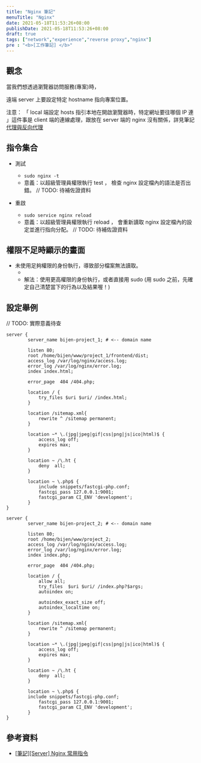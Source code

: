 ```yaml
---
title: "Nginx 筆記"
menuTitle: "Nginx"
date: 2021-05-18T11:53:26+08:00
publishDate: 2021-05-18T11:53:26+08:00
draft: true
tags: ["network","experience","reverse proxy","nginx"]
pre : "<b>[工作筆記] </b>"
---
```


## 觀念

當我們想透過瀏覽器訪問服務(專案)時，

遠端 server 上要設定特定 hostname 指向專案位置。

注意： 「 local 端設定 hosts 指引本地在開啟瀏覽器時，特定網址要往哪個 IP 連 」這件事是 client 端的連線處理，跟放在 server 端的 nginx 沒有關係，詳見筆記 [代理與反向代理](/posts/2021/05/proxy_and_reverse_proxy)

## 指令集合

- 測試
  + `sudo nginx -t`
  + 意義：以超級管理員權限執行 test ， 檢查 nginx 設定檔內的語法是否出錯。 // TODO: 待補佐證資料

- 重啟
  + `sudo service nginx reload`
  + 意義：以超級管理員權限執行 reload ， 會重新讀取 nginx 設定檔內的設定並進行指向分配。  // TODO: 待補佐證資料

## 權限不足時顯示的畫面

- 未使用足夠權限的身份執行，導致部分檔案無法讀取。
  + [](https://imgur.com/RwEy5Wd)
  + 解法：使用更高權限的身份執行，或者直接用 sudo (用 sudo 之前，先確定自己清楚當下的行為以及結果喔！)

## 設定舉例

// TODO: 實際意義待查

```
server {
        server_name bijen-project_1; # <-- domain name

        listen 80;
        root /home/bijen/www/project_1/frontend/dist;
        access_log /var/log/nginx/access.log;
        error_log /var/log/nginx/error.log;
        index index.html;

        error_page  404 /404.php;

        location / {
            try_files $uri $uri/ /index.html;
        }

        location /sitemap.xml{
            rewrite ^ /sitemap permanent;
        }

        location ~* \.(jpg|jpeg|gif|css|png|js|ico|html)$ {
            access_log off;
            expires max;
        }

        location ~ /\.ht {
            deny  all;
        }

        location ~ \.php$ {
            include snippets/fastcgi-php.conf;
            fastcgi_pass 127.0.0.1:9001;
            fastcgi_param CI_ENV 'development';
        }
}

server {
        server_name bijen-project_2; # <-- domain name

        listen 80;
        root /home/bijen/www/project_2;
        access_log /var/log/nginx/access.log;
        error_log /var/log/nginx/error.log;
        index index.php;

        error_page  404 /404.php;

        location / {
            allow all;
            try_files  $uri $uri/ /index.php?$args;
            autoindex on;

            autoindex_exact_size off;
            autoindex_localtime on;
        }

        location /sitemap.xml{
            rewrite ^ /sitemap permanent;
        }

        location ~* \.(jpg|jpeg|gif|css|png|js|ico|html)$ {
            access_log off;
            expires max;
        }

        location ~ /\.ht {
            deny  all;
        }

        location ~ \.php$ {
        include snippets/fastcgi-php.conf;
            fastcgi_pass 127.0.0.1:9001;
            fastcgi_param CI_ENV 'development';
        }
}
```

## 參考資料
- [[筆記][Server] Nginx 常用指令](https://gist.github.com/jackyu/6379418)
